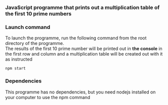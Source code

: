 ### JavaScript programme that prints out a multiplication table of the first 10 prime numbers

### Launch command
To launch the programme, run the following command from the root directory of the programme. <br />
The results of the first 10 prime number will be printed out in **the console** in the first row and column and a multiplication table will be created out with it as instructed

```npm start```

### Dependencies
This programme has no dependencies, but you need nodejs installed on your computer to use the npm command

